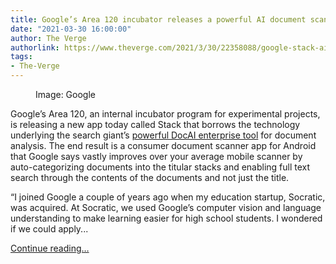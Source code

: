 ```yaml
---
title: Google’s Area 120 incubator releases a powerful AI document scanner for Android
date: "2021-03-30 16:00:00"
author: The Verge
authorlink: https://www.theverge.com/2021/3/30/22358088/google-stack-ai-document-scanner-app-android-release-announce
tags:
- The-Verge
---
```

<figure>
      <img alt="" src="https://cdn.vox-cdn.com/thumbor/0LkIYK9iwh9IhIfXkNrntStG9VQ=/107x0:1292x790/1310x873/cdn.vox-cdn.com/uploads/chorus_image/image/69048903/Screen_Shot_2021_03_30_at_9.01.49_AM.0.png" />
        <figcaption>Image: Google</figcaption>
    </figure>

  <p id="2GBHa9">Google’s Area 120, an internal incubator program for experimental projects, is releasing a new app today called Stack that borrows the technology underlying the search giant’s <a href="https://cloud.google.com/document-ai">powerful DocAI enterprise tool</a> for document analysis. The end result is a consumer document scanner app for Android that Google says vastly improves over your average mobile scanner by auto-categorizing documents into the titular stacks and enabling full text search through the contents of the documents and not just the title. </p>
<p id="8Bt1Ca">“I joined Google a couple of years ago when my education startup, Socratic, was acquired. At Socratic, we used Google’s computer vision and language understanding to make learning easier for high school students. I wondered if we could apply...</p>
  <p>
    <a href="https://www.theverge.com/2021/3/30/22358088/google-stack-ai-document-scanner-app-android-release-announce">Continue reading&hellip;</a>
  </p>